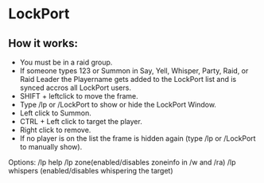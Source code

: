 # LockPort

## How it works:

- You must be in a raid group.
- If someone types 123 or Summon in Say, Yell, Whisper, Party, Raid, or Raid Leader the Playername gets added to the LockPort list and is synced accros all LockPort users.
- SHIFT + leftclick to move the frame.
- Type /lp or /LockPort to show or hide the LockPort Window.  
- Left click to Summon.
- CTRL + Left click to target the player.
- Right click to remove.
- If no player is on the list the frame is hidden again (type /lp or /LockPort to manually show).

Options:
/lp help
/lp zone(enabled/disables zoneinfo in /w and /ra)
/lp whispers (enabled/disables whispering the target)